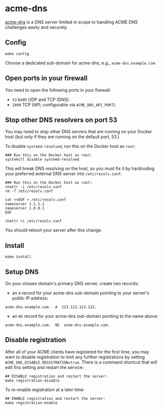 # acme-dns

[acme-dns](https://github.com/joohoi/acme-dns?tab=readme-ov-file#acme-dns)
is a DNS server limited in scope to handling ACME DNS challenges
easily and securely.

## Config

```
make config
```

Choose a dedicated sub-domain for acme-dns, e.g.,
`acme-dns.example.com`

## Open ports in your firewall

You need to open the following ports in your firewall:

 * `53` both UDP and TCP (DNS).
 * `2890` TCP (API; configurable via `ACME_DNS_API_PORT`).

## Stop other DNS resolvers on port 53

You may need to stop other DNS servers that are running on your Docker
host (but only if they are running on the default port, 53.)

To disable `systemd-resolved`, run this on the Docker host as `root`:

```
### Run this on the Docker host as root:
systemctl disable systemd-resolved
```

This will break DNS resolving on the host, so you must fix it by
hardcoding your preferred external DNS server into `/etc/resolv.conf`:

```
### Run this on the Docker host as root:
chattr -i /etc/resolv.conf 
rm -f /etc/resolv.conf

cat <<EOF > /etc/resolv.conf
nameserver 1.1.1.1
nameserver 1.0.0.1
EOF

chattr +i /etc/resolv.conf 
```

You should reboot your server after this change.

## Install

```
make install
```

## Setup DNS

On your chosen domain's primary DNS server, create two records:

 * an `A` record for your acme-dns sub-domain pointing to your
   server's public IP address:
 
```
acme-dns.example.com.  A  123.123.123.123.
```

 * an `NS` record for your acme-dns sub-domain pointing to the name
   above:

```
acme-dns.example.com.  NS  acme-dns.example.com.
```

## Disable registration

After all of your ACME clients have registered for the first time, you
may want to disable registration to limit any further registrations by
setting `ACME_DNS_DISABLE_REGISTRATION=true`. There is a command
shortcut that will edit this setting and restart the service:

```
## DISABLE registration and restart the server:
make registration-disable
```

To re-enable registration at a later time:

```
## ENABLE registration and restart the server:
make registration-enable
```
